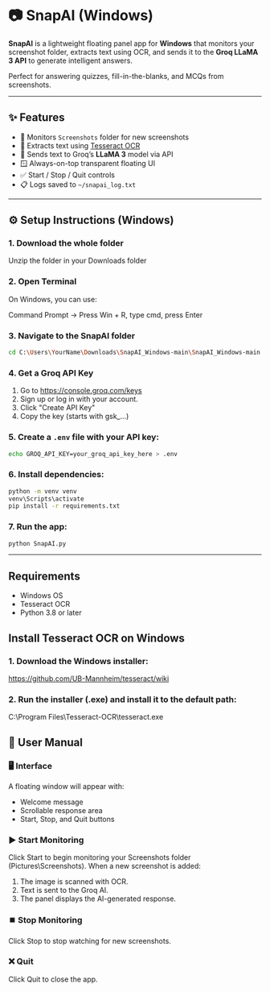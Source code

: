 # 📷 SnapAI (Windows)

**SnapAI** is a lightweight floating panel app for **Windows** that monitors your screenshot folder, extracts text using OCR, and sends it to the **Groq LLaMA 3 API** to generate intelligent answers.

Perfect for answering quizzes, fill-in-the-blanks, and MCQs from screenshots.

---

## ✨ Features

- 📸 Monitors `Screenshots` folder for new screenshots
- 🧠 Extracts text using [Tesseract OCR](https://github.com/tesseract-ocr/tesseract)
- 💬 Sends text to Groq’s **LLaMA 3** model via API
- 🪟 Always-on-top transparent floating UI
- ✅ Start / Stop / Quit controls
- 📋 Logs saved to `~/snapai_log.txt`

---

## ⚙️ Setup Instructions (Windows)

### 1. Download the whole folder
Unzip the folder in your Downloads folder

### 2. Open Terminal
On Windows, you can use:

Command Prompt → Press Win + R, type cmd, press Enter

### 3. Navigate to the SnapAI folder

```bash
cd C:\Users\YourName\Downloads\SnapAI_Windows-main\SnapAI_Windows-main
```

### 4. Get a Groq API Key
1. Go to https://console.groq.com/keys
2. Sign up or log in with your account.
3. Click "Create API Key"
4. Copy the key (starts with gsk_...)

### 5. Create a `.env` file with your API key:

```bash
echo GROQ_API_KEY=your_groq_api_key_here > .env
```

### 6. Install dependencies:

```bash
python -m venv venv
venv\Scripts\activate
pip install -r requirements.txt
```

### 7. Run the app:

```bash
python SnapAI.py
```

---

## Requirements

- Windows OS
- Tesseract OCR
- Python 3.8 or later

## Install Tesseract OCR on Windows
  
### 1. Download the Windows installer:
https://github.com/UB-Mannheim/tesseract/wiki

### 2. Run the installer (.exe) and install it to the default path:
C:\Program Files\Tesseract-OCR\tesseract.exe

## 📘 User Manual

### 🖥️ Interface
A floating window will appear with:
- Welcome message
- Scrollable response area
- Start, Stop, and Quit buttons

### ▶️ Start Monitoring
Click Start to begin monitoring your Screenshots folder (Pictures\Screenshots). When a new screenshot is added:

1. The image is scanned with OCR.
2. Text is sent to the Groq AI.
3. The panel displays the AI-generated response.
   
### ⏹️ Stop Monitoring
Click Stop to stop watching for new screenshots.

### ❌ Quit
Click Quit to close the app.
